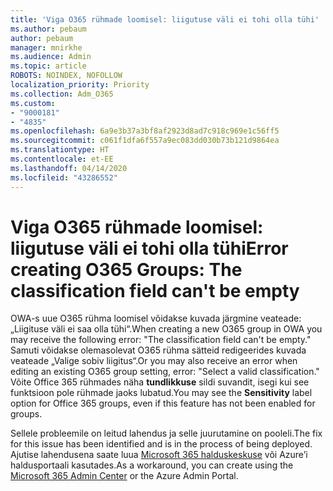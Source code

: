 ```yaml
---
title: 'Viga O365 rühmade loomisel: liigutuse väli ei tohi olla tühi'
ms.author: pebaum
author: pebaum
manager: mnirkhe
ms.audience: Admin
ms.topic: article
ROBOTS: NOINDEX, NOFOLLOW
localization_priority: Priority
ms.collection: Adm_O365
ms.custom:
- "9000181"
- "4835"
ms.openlocfilehash: 6a9e3b37a3bf8af2923d8ad7c918c969e1c56ff5
ms.sourcegitcommit: c061f1dfa6f557a9ec083dd030b73b121d9864ea
ms.translationtype: HT
ms.contentlocale: et-EE
ms.lasthandoff: 04/14/2020
ms.locfileid: "43286552"
---
```

# <a name="error-creating-o365-groups-the-classification-field-cant-be-empty"></a><span data-ttu-id="2ced8-102">Viga O365 rühmade loomisel: liigutuse väli ei tohi olla tühi</span><span class="sxs-lookup"><span data-stu-id="2ced8-102">Error creating O365 Groups: The classification field can't be empty</span></span>

<span data-ttu-id="2ced8-103">OWA-s uue O365 rühma loomisel võidakse kuvada järgmine veateade: „Liigituse väli ei saa olla tühi“.</span><span class="sxs-lookup"><span data-stu-id="2ced8-103">When creating a new O365 group in OWA you may receive the following error: "The classification field can't be empty."</span></span>  <span data-ttu-id="2ced8-104">Samuti võidakse olemasolevat O365 rühma sätteid redigeerides kuvada veateade „Valige sobiv liigitus“.</span><span class="sxs-lookup"><span data-stu-id="2ced8-104">Or you may also receive an error when editing an existing O365 group setting, error: "Select a valid classification."</span></span>   <span data-ttu-id="2ced8-105">Võite Office 365 rühmades näha **tundlikkuse** sildi suvandit, isegi kui see funktsioon pole rühmade jaoks lubatud.</span><span class="sxs-lookup"><span data-stu-id="2ced8-105">You may see the **Sensitivity** label option for Office 365 groups, even if this feature has not been enabled for groups.</span></span>

<span data-ttu-id="2ced8-106">Sellele probleemile on leitud lahendus ja selle juurutamine on pooleli.</span><span class="sxs-lookup"><span data-stu-id="2ced8-106">The fix for this issue has been identified and is in the process of being deployed.</span></span>  <span data-ttu-id="2ced8-107">Ajutise lahendusena saate luua [Microsoft 365 halduskeskuse](https://docs.microsoft.com/microsoft-365/admin/create-groups/create-groups?view=o365-worldwide) või Azure’i haldusportaali kasutades.</span><span class="sxs-lookup"><span data-stu-id="2ced8-107">As a workaround, you can create using the [Microsoft 365 Admin Center](https://docs.microsoft.com/microsoft-365/admin/create-groups/create-groups?view=o365-worldwide) or the Azure Admin Portal.</span></span>
